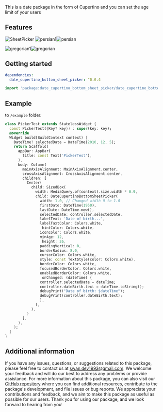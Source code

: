This is a date package in the form of Cupertino and you can set the age limit of your users

## Features

![SheetPicker](https://github.com/SwanFlutter/date_cupertino_bottom_sheet_picker/assets/151648897/5ed512a7-e56e-46dc-b501-fbc14727a9e0)
![persian1](https://github.com/user-attachments/assets/3cb98fa6-2e37-4317-a430-70966be2af28)![persian](https://github.com/user-attachments/assets/4dc68077-5e35-4812-9dca-dab19775d6b6)

![gregorian1](https://github.com/user-attachments/assets/a59e25be-75e3-4bff-be88-2e7f481b04e1)![gregorian](https://github.com/user-attachments/assets/73669ab1-a6e7-4d97-bc14-c44824dcc12b)




## Getting started

```yaml
dependencies:
  date_cupertino_bottom_sheet_picker: ^0.0.4
```


```dart
import 'package:date_cupertino_bottom_sheet_picker/date_cupertino_bottom_sheet_picker.dart';

```

## Example

to `/example` folder.

```dart
class PickerTest extends StatelessWidget {
  const PickerTest({Key? key}) : super(key: key);
  @override
  Widget build(BuildContext context) {
    DateTime? selectedDate = DateTime(2010, 12, 5);
    return Scaffold(
      appBar: AppBar(
        title: const Text('PickerTest'),
      ),
      body: Column(
        mainAxisAlignment: MainAxisAlignment.center,
        crossAxisAlignment: CrossAxisAlignment.center,
        children: [
          Center(
            child: SizedBox(
              width: MediaQuery.of(context).size.width * 0.9,
              child: DateCupertinoBottomSheetPicker(
                width: 1.0, // Changed width 0 to 1.0
                firstDate: DateTime(1950),
                lastDate: DateTime.now(),
                selectedDate: controller.selectedDate,
                labelText: 'Date of birth...',
                labelTaxtColor: Colors.white,
                 hintColor: Colors.white,
                iconColor: Colors.white,
                minAge: 12,
                 height: 26,
                paddingVertical: 0,
                borderRadius: 8.0,
                cursorColor: Colors.white,
                style: const TextStyle(color: Colors.white),
                borderColor: Colors.white,
                focusedBorderColor: Colors.white,
                enabledBorderColor: Colors.white,
                 onChanged: (dateTime) {
                controller.selectedDate = dateTime;
                controller.dateBirth.text = dateTime.toString();
                debugPrint("Date of birth: $dateTime");
                debugPrint(controller.dateBirth.text);
                },
              ),
            ),
          )
        ],
      ),
    );
  }
}
```

## Additional information

If you have any issues, questions, or suggestions related to this package, please feel free to contact us at [swan.dev1993@gmail.com](mailto:swan.dev1993@gmail.com). We welcome your feedback and will do our best to address any problems or provide assistance.
For more information about this package, you can also visit our [GitHub repository](https://github.com/SwanFlutter/date_cupertino_bottom_sheet_picker) where you can find additional resources, contribute to the package's development, and file issues or bug reports. We appreciate your contributions and feedback, and we aim to make this package as useful as possible for our users.
Thank you for using our package, and we look forward to hearing from you!
